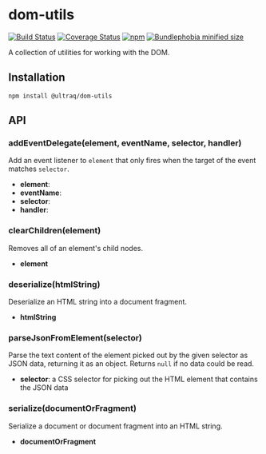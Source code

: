 
dom-utils
=========

[![Build Status](https://travis-ci.com/ultraq/dom-utils.svg?branch=master)](https://travis-ci.com/ultraq/dom-utils)
[![Coverage Status](https://coveralls.io/repos/github/ultraq/dom-utils/badge.svg?branch=master)](https://coveralls.io/github/ultraq/dom-utils?branch=master)
[![npm](https://img.shields.io/npm/v/@ultraq/dom-utils.svg?maxAge=3600)](https://www.npmjs.com/package/@ultraq/dom-utils)
[![Bundlephobia minified size](https://img.shields.io/bundlephobia/min/@ultraq/dom-utils)](https://bundlephobia.com/result?p=@ultraq/dom-utils)

A collection of utilities for working with the DOM.


Installation
------------

```
npm install @ultraq/dom-utils
```


API
---

### addEventDelegate(element, eventName, selector, handler)

Add an event listener to `element` that only fires when the target of the event
matches `selector`.

 - **element**:
 - **eventName**:
 - **selector**:
 - **handler**:

### clearChildren(element)

Removes all of an element's child nodes.

 - **element**

### deserialize(htmlString)

Deserialize an HTML string into a document fragment.

 - **htmlString**

### parseJsonFromElement(selector)

Parse the text content of the element picked out by the given selector as JSON
data, returning it as an object.  Returns `null` if no data could be read.

 - **selector**: a CSS selector for picking out the HTML element that contains
   the JSON data

### serialize(documentOrFragment)

Serialize a document or document fragment into an HTML string.

 - **documentOrFragment**
